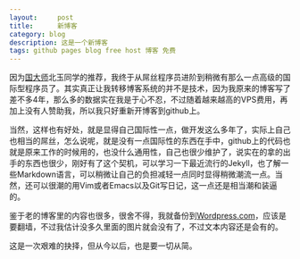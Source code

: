 ```yaml
---
layout:     post
title:      新博客
category: blog
description: 这是一个新博客
tags: github pages blog free host 博客 免费
---
```

因为[国大师](http://beiyuu.com/github-pages)北玉同学的推荐，我终于从屌丝程序员进阶到稍微有那么一点高级的国际型程序员了。其实真正让我转移博客系统的并不是技术，因为我原来的博客写了差不多4年，那么多的数据实在我是于心不忍，不过随着越来越高的VPS费用，再加上没有人赞助我，所以我只好重新开博客到github上。

当然，这样也有好处，就是显得自己国际性一点，做开发这么多年了，实际上自己也相当的屌丝，怎么说呢，就是没有一点国际性的东西在手中，github上的代码也就是原来工作的时候用的，也没什么通用性，自己也很少维护了，说实在的拿的出手的东西也很少，刚好有了这个契机，可以学习一下最近流行的Jekyll，也了解一些Markdown语言，可以稍微让自己的负担减轻一点同时显得稍微潮流一点。当然，还可以很潮的用Vim或者Emacs以及Git写日记，这一点还是相当潮和装逼的。

鉴于老的博客里的内容也很多，很舍不得，我就备份到[Wordpress.com](http://soundbbg.wordpress.com/)，应该是要翻墙，不过我估计没多久里面的图片就会没有了，不过文本内容还是会有的。

这是一次艰难的抉择，但从今以后，也是要一切从简。
